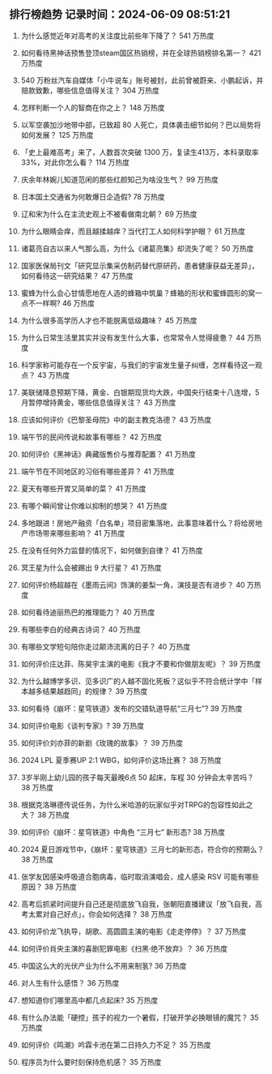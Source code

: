 
## 排行榜趋势 记录时间：2024-06-09 08:51:21
  
  1. 为什么感觉近年对高考的关注度比前些年下降了？ 541 万热度
    
  2. 如何看待黑神话预售登顶steam国区热销榜，并在全球热销榜排名第一？ 421 万热度
    
  3. 540 万粉丝汽车自媒体「小牛说车」账号被封，此前曾被蔚来、小鹏起诉，并赔款致歉，哪些信息值得关注？ 304 万热度
    
  4. 怎样判断一个人的智商在你之上？ 148 万热度
    
  5. 以军空袭加沙地带中部，已致超 80 人死亡，具体袭击细节如何？巴以局势将如何发展？ 125 万热度
    
  6. 「史上最难高考」来了，人数首次突破 1300 万，复读生413万，本科录取率 33%，对此你怎么看？ 114 万热度
    
  7. 庆余年林婉儿知道范闲的那些红颜知己为啥没生气？ 99 万热度
    
  8. 日本国土交通省为何敢爆日企造假? 78 万热度
    
  9. 辽和宋为什么在主流史观上不被看做南北朝？ 69 万热度
    
  10. 为什么眼睛会痒，而且越揉越痒？当代打工人如何科学护眼？ 61 万热度
    
  11. 诸葛亮自古以来人气那么高，为什么《诸葛亮集》却流失了呢？ 50 万热度
    
  12. 国家医保局刊文「研究显示集采仿制药替代原研药，患者健康获益无差异」，如何看待这一研究结果？ 47 万热度
    
  13. 蜜蜂为什么会心甘情愿地在人造的蜂箱中筑巢？蜂箱的形状和蜜蜂圆形的窝一点不一样啊? 46 万热度
    
  14. 为什么很多高学历人才也不能脱离低级趣味？ 45 万热度
    
  15. 为什么日常生活里其实并没有发生什么大事，也常常令人觉得疲惫？ 44 万热度
    
  16. 科学家称可能存在一个反宇宙，与我们的宇宙发生量子纠缠，怎样看待这一观点？ 43 万热度
    
  17. 美联储降息预期下降，黄金、白银期现货均大跌，中国央行结束十八连增，5月暂停增持黄金，哪些信息值得关注？ 43 万热度
    
  18. 应该如何评价《巴黎圣母院》中的副主教克洛德？ 43 万热度
    
  19. 端午节的民间传说和故事有哪些？ 42 万热度
    
  20. 如何评价《黑神话》典藏版售价与推荐配置？ 41 万热度
    
  21. 端午节在不同地区的习俗有哪些差异？ 41 万热度
    
  22. 夏天有哪些开胃又简单的菜？ 41 万热度
    
  23. 有哪个瞬间曾让你难以抑制的想哭？ 41 万热度
    
  24. 多地跟进！房地产融资「白名单」项目密集落地，此事意味着什么？将给房地产市场带来哪些影响？ 41 万热度
    
  25. 在没有任何外力监督的情况下，如何做到自律？ 41 万热度
    
  26. 冥王星为什么会被踢出 9 大行星？ 41 万热度
    
  27. 如何评价杨超越在《墨雨云间》饰演的姜梨一角，演技是否有进步？ 40 万热度
    
  28. 如何看待迪丽热巴的推理能力？ 40 万热度
    
  29. 有哪些李白的经典古诗词？ 40 万热度
    
  30. 有哪些文学短句陪你走过颠沛流离的日子？ 40 万热度
    
  31. 如何评价庄达菲、陈昊宇主演的电影《我才不要和你做朋友呢》？ 39 万热度
    
  32. 为什么越博学多识、见多识广的人越不固化死板？这似乎不符合统计学中「样本越多结果越趋同」的规律？ 39 万热度
    
  33. 如何看待《崩坏：星穹铁道》发布的交错轨道导航“三月七”? 39 万热度
    
  34. 如何评价电影《谈判专家》? 39 万热度
    
  35. 如何评价刘亦菲的新剧《玫瑰的故事》？ 39 万热度
    
  36. 2024 LPL 夏季赛UP 2:1 WBG，如何评价这场比赛？ 38 万热度
    
  37. 3岁半刚上幼儿园的孩子每天最晚6点 50 起床，车程 30 分钟会太辛苦吗？ 38 万热度
    
  38. 根据克洛琳德传说任务，为什么米哈游的玩家似乎对TRPG的包容性如此之大？ 38 万热度
    
  39. 如何评价《崩坏：星穹铁道》中角色 “三月七” 新形态? 38 万热度
    
  40. 2024 夏日游戏节中，《崩坏：星穹铁道》三月七的新形态，符合你的预期么？ 38 万热度
    
  41. 张学友因感染呼吸道合胞病毒，临时取消演唱会，成人感染 RSV 可能有哪些原因？ 38 万热度
    
  42. 高考后抓紧时间提升自己还是彻底放飞自我，张朝阳直播建议「放飞自我，高考太累对自己好点」，你会如何选择？ 38 万热度
    
  43. 如何评价龙飞执导，胡歌、高圆圆主演的电影《走走停停》？ 37 万热度
    
  44. 如何评价肖央主演的喜剧犯罪电影《扫黑·绝不放弃》？ 36 万热度
    
  45. 中国这么大的光伏产业为什么不用来制氢? 36 万热度
    
  46. 对人生有什么感悟？ 36 万热度
    
  47. 想知道你们哪里高中都几点起床? 35 万热度
    
  48. 有什么办法能「硬控」孩子的视力一个暑假，打破开学必换眼镜的魔咒？ 35 万热度
    
  49. 如何评价《鸣潮》吟霖卡池在第二日持久力不足？ 35 万热度
    
  50. 程序员为什么要时刻保持危机感？ 35 万热度
    